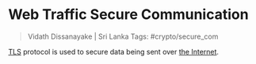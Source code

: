 # Web Traffic Secure Communication

> Vidath Dissanayake | Sri Lanka
> Tags: #crypto/secure_com

[TLS](secure%20communication%20protocols/TLS.md) protocol is used to secure data being sent over [the Internet](../../network/the%20Internet/the%20Internet.md).